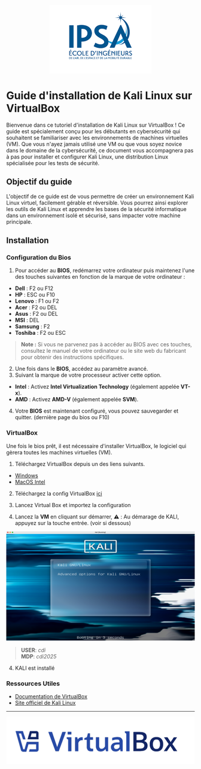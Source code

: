
<p align="center">
    <img src="./assets/ipsa.png" alt="Description de l'image">
</p>


# Guide d'installation de Kali Linux sur VirtualBox
Bienvenue dans ce tutoriel d'installation de Kali Linux sur VirtualBox ! Ce guide est spécialement conçu pour les débutants en cybersécurité qui souhaitent se familiariser avec les environnements de machines virtuelles (VM). Que vous n'ayez jamais utilisé une VM ou que vous soyez novice dans le domaine de la cybersécurité, ce document vous accompagnera pas à pas pour installer et configurer Kali Linux, une distribution Linux spécialisée pour les tests de sécurité.

## Objectif du guide
L'objectif de ce guide est de vous permettre de créer un environnement Kali Linux virtuel, facilement gérable et réversible. Vous pourrez ainsi explorer les outils de Kali Linux et apprendre les bases de la sécurité informatique dans un environnement isolé et sécurisé, sans impacter votre machine principale.

## Installation

### Configuration du Bios


1. Pour accéder au **BIOS**, redémarrez votre ordinateur puis maintenez l'une des touches suivantes en fonction de la marque de votre ordinateur :

- **Dell** : F2 ou F12
- **HP** : ESC ou F10
- **Lenovo** : F1 ou F2
- **Acer** : F2 ou DEL
- **Asus** : F2 ou DEL
- **MSI** : DEL
- **Samsung** : F2
- **Toshiba** : F2 ou ESC

> **Note :** Si vous ne parvenez pas à accéder au BIOS avec ces touches, consultez le manuel de votre ordinateur ou le site web du fabricant pour obtenir des instructions spécifiques.

2. Une fois dans le **BIOS**, accédez au paramètre avancé.
3. Suivant la marque de votre processeur activer cette option.
- **Intel** : Activez **Intel Virtualization Technology** (également appelée **VT-x**).
- **AMD** : Activez **AMD-V** (également appelée **SVM**).
4. Votre **BIOS** est maintenant configuré, vous pouvez sauvegarder et quitter. (dernière page du bios ou F10)

### VirtualBox

Une fois le bios prêt, il est nécessaire d'installer VirtualBox, le logiciel qui gèrera toutes les machines virtuelles (VM).


1. Téléchargez VirtualBox depuis un des liens suivants.
- [Windows](https://download.virtualbox.org/virtualbox/7.1.4/VirtualBox-7.1.4-165100-Win.exe)
- [MacOS Intel](https://download.virtualbox.org/virtualbox/7.1.4/VirtualBox-7.1.4-165100-OSX.dmg)


2. Téléchargez la config VirtualBox [ici](https://ipsafr-my.sharepoint.com/personal/titouan_millet_ipsa_fr/_layouts/15/onedrive.aspx?id=/personal/titouan_millet_ipsa_fr/Documents/Kali.ova&parent=/personal/titouan_millet_ipsa_fr/Documents&ga=1)

3. Lancez Virtual Box et importez la configuration

4. Lancez la **VM** en cliquant sur démarrer, :warning: : Au démarage de KALI, appuyez sur la touche entrée. (voir si dessous)

![KALI](assets/kali.png)

> **USER**: *cdi*  
>**MDP**: *cdi2025*

4. KALI est installé

### Ressources Utiles

- [Documentation de VirtualBox](https://www.virtualbox.org/wiki/Documentation)
- [Site officiel de Kali Linux](https://www.kali.org/)

---

<p align="center">
    <img src="./assets/Virtual-Box.png" alt="VirtualBox Logo">
</p>